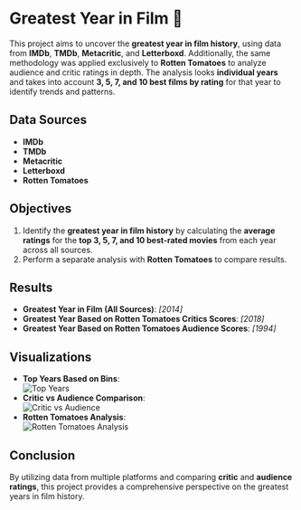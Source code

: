 # Greatest Year in Film 🎥  

This project aims to uncover the **greatest year in film history**, using data from **IMDb**, **TMDb**, **Metacritic**, and **Letterboxd**. Additionally, the same methodology was applied exclusively to **Rotten Tomatoes** to analyze audience and critic ratings in depth. 
The analysis looks **individual years** and takes into account **3, 5, 7, and 10 best films by rating** for that year to identify trends and patterns.

## Data Sources  
- **IMDb**
- **TMDb** 
- **Metacritic**
- **Letterboxd**
- **Rotten Tomatoes**

## Objectives  
1. Identify the **greatest year in film history** by calculating the **average ratings** for the **top 3, 5, 7, and 10 best-rated movies** from each year across all sources.  
2. Perform a separate analysis with **Rotten Tomatoes** to compare results.  

## Results  
- **Greatest Year in Film (All Sources)**: *[2014]*  
- **Greatest Year Based on Rotten Tomatoes Critics Scores**: *[2018]*  
- **Greatest Year Based on Rotten Tomatoes Audience Scores**: *[1994]*  

## Visualizations  
- **Top Years Based on Bins**:  
  ![Top Years](path/to/top_years_image.png)  
- **Critic vs Audience Comparison**:  
  ![Critic vs Audience](path/to/critic_vs_audience_image.png)  
- **Rotten Tomatoes Analysis**:  
  ![Rotten Tomatoes Analysis](path/to/rotten_tomatoes_image.png)  

## Conclusion  
By utilizing data from multiple platforms and comparing **critic** and **audience ratings**, this project provides a comprehensive perspective on the greatest years in film history. 
